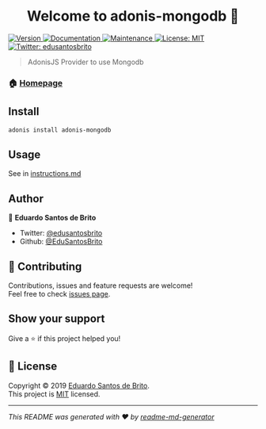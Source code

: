 <h1 align="center">Welcome to adonis-mongodb 👋</h1>
<p>
  <a href="https://www.npmjs.com/package/adonis-mongodb" target="_blank">
    <img alt="Version" src="https://img.shields.io/npm/v/adonis-mongodb.svg">
  </a>
  <a href="https://github.com/EduSantosBrito/adonis-mongodb#readme" target="_blank">
    <img alt="Documentation" src="https://img.shields.io/badge/documentation-yes-brightgreen.svg" />
  </a>
  <a href="https://github.com/EduSantosBrito/adonis-mongodb/graphs/commit-activity" target="_blank">
    <img alt="Maintenance" src="https://img.shields.io/badge/Maintained%3F-yes-green.svg" />
  </a>
  <a href="https://github.com/EduSantosBrito/adonis-mongodb/blob/master/LICENSE" target="_blank">
    <img alt="License: MIT" src="https://img.shields.io/github/license/EduSantosBrito/adonis-mongodb" />
  </a>
  <a href="https://twitter.com/edusantosbrito" target="_blank">
    <img alt="Twitter: edusantosbrito" src="https://img.shields.io/twitter/follow/edusantosbrito.svg?style=social" />
  </a>
</p>

> AdonisJS Provider to use Mongodb

### 🏠 [Homepage](https://github.com/EduSantosBrito/adonis-mongodb#readme)

## Install

```sh
adonis install adonis-mongodb
```

## Usage

See in [instructions.md](https://github.com/EduSantosBrito/adonis-mongodb/blob/master/instructions.md)

## Author

👤 **Eduardo Santos de Brito**

* Twitter: [@edusantosbrito](https://twitter.com/edusantosbrito)
* Github: [@EduSantosBrito](https://github.com/EduSantosBrito)

## 🤝 Contributing

Contributions, issues and feature requests are welcome!<br />Feel free to check [issues page](https://github.com/EduSantosBrito/adonis-mongodb/issues).

## Show your support

Give a ⭐️ if this project helped you!

## 📝 License

Copyright © 2019 [Eduardo Santos de Brito](https://github.com/EduSantosBrito).<br />
This project is [MIT](https://github.com/EduSantosBrito/adonis-mongodb/blob/master/LICENSE) licensed.

***
_This README was generated with ❤️ by [readme-md-generator](https://github.com/kefranabg/readme-md-generator)_